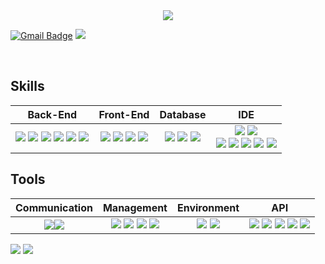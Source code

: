 <div align=center>
  <img src = "https://capsule-render.vercel.app/api?type=waving&height=300&color=gradient&text=JeongKeun-Park"/>
</div>

[![Gmail Badge](https://img.shields.io/badge/Gmail-D14836?style=Social&logo=gmail&logoColor=white&link=mailto:parkjk9425@gmail.com)](mailto:parkjk9425@gmail.com) <span><a href="https://www.notion.so/1d17e0d1dfd880b0885ec8aeb7f38d08"><img src="https://img.shields.io/badge/Notion-%23000000.svg?style=Social&logo=notion&logoColor=white"/></span></a>



<br>

## Skills

| Back-End | Front-End | Database | IDE |
| --- | --- | --- | --- |
| <div align=center><span><img src="https://img.shields.io/badge/java-%23ED8B00.svg?style=Social&logo=openjdk&logoColor=white"/></span> <span><img src="https://img.shields.io/badge/-JSP-red"/></span> <span><img src="https://img.shields.io/badge/JSON-00000?style=Social&logo=JSON&logoColor=black"/></span>  <span><img src="https://img.shields.io/badge/SpringBoot-6DB33F?style=Social&logo=Spring&logoColor=black"/></span> <span><img src="https://img.shields.io/badge/python-3670A0?style=Social&logo=python&logoColor=ffdd54"/></span> <span><img src="https://img.shields.io/badge/FastAPI-005571?style=Social&logo=fastapi"/></span></div> |<div align=center><span><img src="https://img.shields.io/badge/JavaScript-F7DF1E?style=Social&logo=JavaScript&logoColor=black"/></span> <span><img src="https://img.shields.io/badge/HTML-E34F26?style=Social&logo=HTML&logoColor=black"/></span> <span><img src="https://img.shields.io/badge/CSS-1572B6?style=Social&logo=CSS&logoColor=black"/></span> <span><img src="https://img.shields.io/badge/ThymeLeaf-005F0F?style=Social&logo=ThymeLeaf&logoColor=black"/></span></div> |<div align=center><span><img src="https://img.shields.io/badge/Oracle-F80000.svg?style=Social&logo=mysql&logoColor=white"/></span> <span><img src="https://img.shields.io/badge/-MyBatis-orange"/></span> <span><img src="https://img.shields.io/badge/MySQL-%2300f.svg?style=Social&logo=mysql&logoColor=white"/></span></div> |<div align=center><span><img src="https://img.shields.io/badge/Eclipse-2C2255.svg?style=Social&logo=Eclipse&logoColor=white"/></span> <span><img src="https://img.shields.io/badge/Visual%20Studio%20Code-007ACC.svg?style=Social&logo=Visual%20Studio%20Code&logoColor=white"/></span> <br> <span><img src="https://img.shields.io/badge/IntelliJ-000000.svg?style=Social&logo=IntelliJ%20IDEA&logoColor=white"/></span> <span><img src="https://img.shields.io/badge/-DBeaver-brightgreen"/></span> <span><img src="https://img.shields.io/badge/Sourcetree-0052CC.svg?style=Social&logo=Sourcetree&logoColor=white"/></span> <span><img src="https://img.shields.io/badge/Postman-FF6C37.svg?style=Social&logo=Postman&logoColor=white"/></span> <span><img src="https://img.shields.io/badge/pycharm-143?style=Social&logo=pycharm&logoColor=black&color=black&labelColor=green"/></span></div>|


## Tools

| Communication | Management | Environment | API |
| --- | --- | --- | --- |
| <div align=center><span><img src="https://img.shields.io/badge/Slack-4A154B.svg?style=Social&logo=Slack&logoColor=white"/></span><span><img src="https://img.shields.io/badge/Discord-5865F2?style=Social&logo=Discord&logoColor=black"/></span></div> | <div align=center><span><img src="https://img.shields.io/badge/Git-F05032?style=Social&logo=Git&logoColor=black"/></span> <span><img src="https://img.shields.io/badge/GitHub-181717?style=Social&logo=GitHub&logoColor=black"/></span> <span><img src="https://img.shields.io/badge/Gradle-02303A?style=Social&logo=Gradle&logoColor=black"/></span> <span><img src="https://img.shields.io/badge/-yml-brightgreen"/></span></div> | <div align=center><img src="https://img.shields.io/badge/Tomcat-F8DC75?style=flat&logo=ApacheTomcat&logoColor=white" /> <img src="https://img.shields.io/badge/AWS-%23FF9900.svg?style=Social&logo=amazon-aws&logoColor=white" /></div> | <div align=center><span><img src="https://img.shields.io/badge/-JDBC-blue"/> <span><img src="https://img.shields.io/badge/-KAKAO login-yellow"/></span> <span><img src="https://img.shields.io/badge/-REST-green"/></span> <span><img src="https://img.shields.io/badge/JDK-F80000.svg?style=Social"/></span> <span><img src="https://img.shields.io/badge/BootPay-000000.svg?style=Social"/></span></div> |





<div align=left>
<img src="https://github-readme-stats.vercel.app/api?username=JeongKeun-Park&show_icons=true">
<img src="https://github-readme-stats.vercel.app/api/top-langs/?username=JeongKeun-Park&layout=compact">
</div>
<br>
